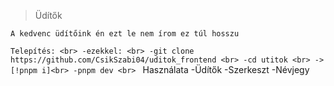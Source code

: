 >Üdítők

`A kedvenc üdítőink én ezt le nem írom ez túl hosszu`

`Telepítés: <br>
   -ezekkel: <br>
     -git clone https://github.com/CsikSzabi04/uditok_frontend <br>
     -cd utitok <br>
     ->[!pnpm i]<br>
     -pnpm dev <br>
`
Használata
  -Üdítők
  -Szerkeszt
  -Névjegy
